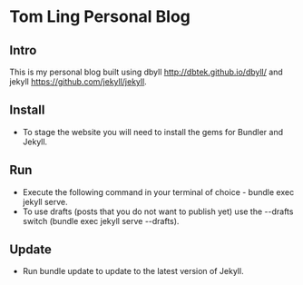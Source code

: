 # Tom Ling Personal Blog

## Intro

This is my personal blog built using dbyll http://dbtek.github.io/dbyll/ and jekyll https://github.com/jekyll/jekyll.

## Install

* To stage the website you will need to install the gems for Bundler and Jekyll.

## Run

* Execute the following command in your terminal of choice - bundle exec jekyll serve.
* To use drafts (posts that you do not want to publish yet) use the --drafts switch (bundle exec jekyll serve --drafts).

## Update

* Run bundle update to update to the latest version of Jekyll.
